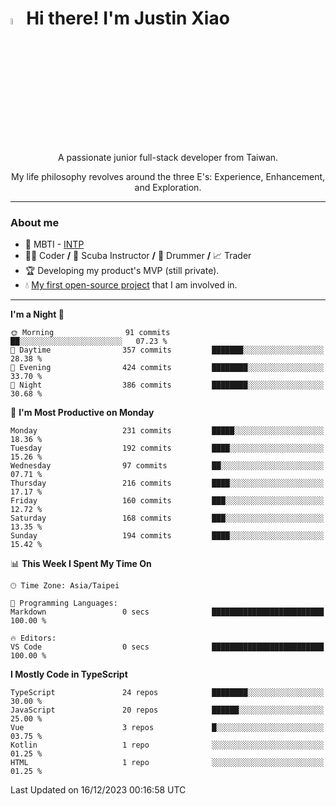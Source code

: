# <img src="https://media.giphy.com/media/hvRJCLFzcasrR4ia7z/giphy.gif" width="5%">Hi there! I'm Justin Xiao
<p align="center">A passionate junior full-stack developer from Taiwan.  </p>
<p align="center">My life philosophy revolves around the three E's: Experience, Enhancement, and Exploration.</p>

---
### About me
- 👀 MBTI - [INTP](https://www.16personalities.com/intp-personality)
- 👨‍💻 Coder **/** 🤿 Scuba Instructor **/** 🥁 Drummer **/** 📈 Trader
- 🏆 Developing my product's MVP (still private).
- 💧 [My first open-source project](https://github.com/Game-as-a-Service/Game-Lobby-Web) that I am involved in.

---
<!--START_SECTION:waka-->
**I'm a Night 🦉** 

```text
🌞 Morning                91 commits          ██░░░░░░░░░░░░░░░░░░░░░░░   07.23 % 
🌆 Daytime                357 commits         ███████░░░░░░░░░░░░░░░░░░   28.38 % 
🌃 Evening                424 commits         ████████░░░░░░░░░░░░░░░░░   33.70 % 
🌙 Night                  386 commits         ████████░░░░░░░░░░░░░░░░░   30.68 % 
```
📅 **I'm Most Productive on Monday** 

```text
Monday                   231 commits         █████░░░░░░░░░░░░░░░░░░░░   18.36 % 
Tuesday                  192 commits         ████░░░░░░░░░░░░░░░░░░░░░   15.26 % 
Wednesday                97 commits          ██░░░░░░░░░░░░░░░░░░░░░░░   07.71 % 
Thursday                 216 commits         ████░░░░░░░░░░░░░░░░░░░░░   17.17 % 
Friday                   160 commits         ███░░░░░░░░░░░░░░░░░░░░░░   12.72 % 
Saturday                 168 commits         ███░░░░░░░░░░░░░░░░░░░░░░   13.35 % 
Sunday                   194 commits         ████░░░░░░░░░░░░░░░░░░░░░   15.42 % 
```


📊 **This Week I Spent My Time On** 

```text
🕑︎ Time Zone: Asia/Taipei

💬 Programming Languages: 
Markdown                 0 secs              █████████████████████████   100.00 % 

🔥 Editors: 
VS Code                  0 secs              █████████████████████████   100.00 % 
```

**I Mostly Code in TypeScript** 

```text
TypeScript               24 repos            ████████░░░░░░░░░░░░░░░░░   30.00 % 
JavaScript               20 repos            ██████░░░░░░░░░░░░░░░░░░░   25.00 % 
Vue                      3 repos             █░░░░░░░░░░░░░░░░░░░░░░░░   03.75 % 
Kotlin                   1 repo              ░░░░░░░░░░░░░░░░░░░░░░░░░   01.25 % 
HTML                     1 repo              ░░░░░░░░░░░░░░░░░░░░░░░░░   01.25 % 
```




 Last Updated on 16/12/2023 00:16:58 UTC
<!--END_SECTION:waka-->
